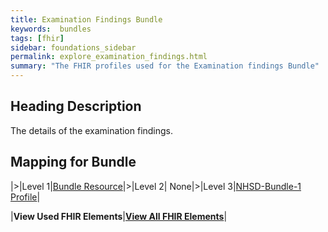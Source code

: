 ```yaml
---
title: Examination Findings Bundle
keywords:  bundles
tags: [fhir]
sidebar: foundations_sidebar
permalink: explore_examination_findings.html
summary: "The FHIR profiles used for the Examination findings Bundle"
---
```



## Heading Description ##
The details of the examination findings.

## Mapping for Bundle ##

|>|Level 1|[Bundle Resource](http://hl7.org/fhir/stu3/bundle.html)|>|Level 2| None|>|Level 3|[NHSD-Bundle-1 Profile](http://xxx)|


|**View Used FHIR Elements**|**[View All FHIR Elements](explore_examination_findings_all.html#mapping-for-bundle)**|

